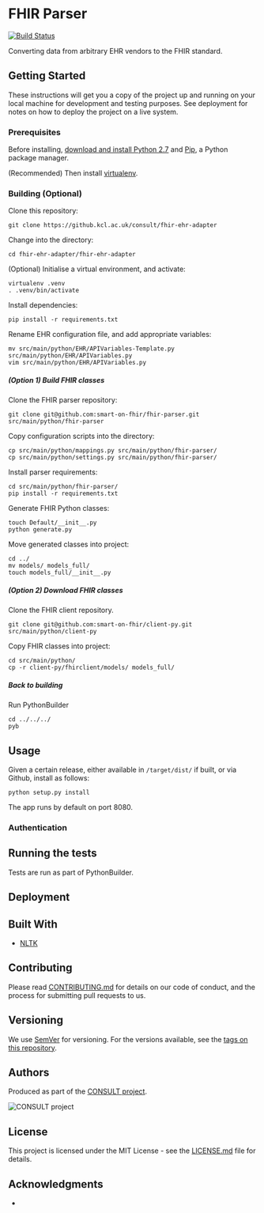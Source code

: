 # FHIR Parser

[![Build Status](https://travis-ci.org/consult-kcl/nokia-health.svg?branch=nokia)](https://travis-ci.org/consult-kcl/nokia-health)

Converting data from arbitrary EHR vendors to the FHIR standard.

## Getting Started

These instructions will get you a copy of the project up and running on your local machine for development and testing purposes. See deployment for notes on how to deploy the project on a live system.

### Prerequisites

Before installing, [download and install Python 2.7](https://www.python.org/download/releases/2.7/) and [Pip](https://pip.pypa.io/en/stable/installing/), a Python package manager.

(Recommended) Then install [virtualenv](https://virtualenv.pypa.io/en/stable/installation/).

### Building (Optional)

Clone this repository:

```
git clone https://github.kcl.ac.uk/consult/fhir-ehr-adapter
```

Change into the directory:

```
cd fhir-ehr-adapter/fhir-ehr-adapter
```

(Optional) Initialise a virtual environment, and activate:

```
virtualenv .venv
. .venv/bin/activate
```

Install dependencies:

```
pip install -r requirements.txt
```

Rename EHR configuration file, and add appropriate variables:

```
mv src/main/python/EHR/APIVariables-Template.py src/main/python/EHR/APIVariables.py
vim src/main/python/EHR/APIVariables.py
```

##### (Option 1) Build FHIR classes

Clone the FHIR parser repository:

```
git clone git@github.com:smart-on-fhir/fhir-parser.git src/main/python/fhir-parser
```

Copy configuration scripts into the directory:

```
cp src/main/python/mappings.py src/main/python/fhir-parser/
cp src/main/python/settings.py src/main/python/fhir-parser/
```

Install parser requirements:

```
cd src/main/python/fhir-parser/
pip install -r requirements.txt
```

Generate FHIR Python classes:

```
touch Default/__init__.py
python generate.py
```

Move generated classes into project:

```
cd ../
mv models/ models_full/
touch models_full/__init__.py
```
##### (Option 2) Download FHIR classes

Clone the FHIR client repository.

```
git clone git@github.com:smart-on-fhir/client-py.git src/main/python/client-py
```

Copy FHIR classes into project:

```
cd src/main/python/
cp -r client-py/fhirclient/models/ models_full/
```

##### Back to building

Run PythonBuilder

```
cd ../../../
pyb
```

## Usage

Given a certain release, either available in ``/target/dist/`` if built, or via Github, install as follows:

```
python setup.py install
```

The app runs by default on port 8080.

### Authentication



## Running the tests

Tests are run as part of PythonBuilder.

## Deployment

## Built With

* [NLTK](https://www.nltk.org/)

## Contributing

Please read [CONTRIBUTING.md](CONTRIBUTING.md) for details on our code of conduct, and the process for submitting pull requests to us.

## Versioning

We use [SemVer](http://semver.org/) for versioning. For the versions available, see the [tags on this repository](https://github.com/martinchapman/nokia-health/tags). 

## Authors

Produced as part of the [CONSULT project](https://consult.kcl.ac.uk/).
 
![CONSULT project](https://consult.kcl.ac.uk/wp-content/uploads/sites/214/2017/12/overview-consult-768x230.png "CONSULT project")

## License

This project is licensed under the MIT License - see the [LICENSE.md](LICENSE.md) file for details.

## Acknowledgments

*

